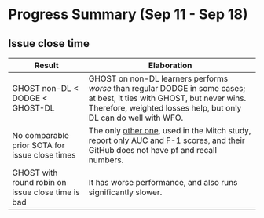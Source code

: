 

# Progress Summary (Sep 11 - Sep 18)

## Issue close time

| Result                                            | Elaboration                                                  |
| ------------------------------------------------- | ------------------------------------------------------------ |
| GHOST non-DL < DODGE < GHOST-DL                   | GHOST on non-DL learners performs *worse* than regular DODGE in some cases; at best, it ties with GHOST, but never wins. Therefore, weighted losses help, but only DL can do well with WFO. |
| No comparable prior SOTA for issue close times    | The only [other one](https://ieeexplore-ieee-org.prox.lib.ncsu.edu/stamp/stamp.jsp?tp=&arnumber=7832909), used in the Mitch study, report only AUC and F-1 scores, and their GitHub does not have pf and recall numbers. |
| GHOST with round robin on issue close time is bad | It has worse performance, and also runs significantly slower. |

